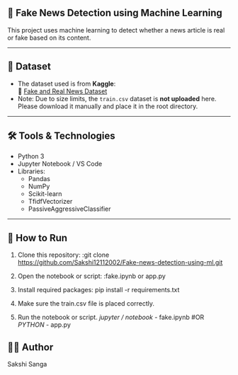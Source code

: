 
## 📰 Fake News Detection using Machine Learning

This project uses machine learning to detect whether a news article is real or fake based on its content.

---

## 📁 Dataset

- The dataset used is from **Kaggle**:  
  🔗 [Fake and Real News Dataset](https://www.kaggle.com/datasets/clmentbisaillon/fake-and-real-news-dataset)
- Note: Due to size limits, the `train.csv` dataset is **not uploaded** here. Please download it manually and place it in the root directory.

---

## 🛠️ Tools & Technologies

- Python 3
- Jupyter Notebook / VS Code
- Libraries:
  - Pandas
  - NumPy
  - Scikit-learn
  - TfidfVectorizer
  - PassiveAggressiveClassifier

---

## 🚀 How to Run

1. Clone this repository:
      :git clone https://github.com/Sakshi12112002/Fake-news-detection-using-ml.git

2. Open the notebook or script:
     :fake.ipynb or app.py

3. Install required packages:
     pip install -r requirements.txt

4. Make sure the train.csv file is placed correctly.

5. Run the notebook or script.
     *jupyter / notebook* - fake.ipynb
   #OR
     *PYTHON* - app.py

##  🙋‍♀️ Author
Sakshi Sanga  
